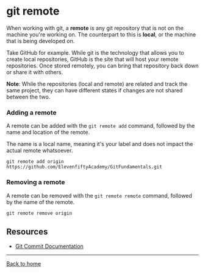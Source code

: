 # git remote
When working with git, a **remote** is any git repository that is not on the machine you're
working on.  The counterpart to this is **local**, or the machine that is being developed on.

Take GitHub for example.  While git is the technology that allows you to create local repositories,
GitHub is the site that will host your remote repositories.  Once stored remotely, you can
bring that repository back down or share it with others.

**Note**: While the repositories (local and remote) are related and track the same project, they
can have different states if changes are not shared between the two.

### Adding a remote

A remote can be added with the `git remote add` command, followed by the name and location of the remote.

The name is a local name, meaning it's your label and does not impact the actual remote whatsoever.

```
git remote add origin https://github.com/ElevenfiftyAcademy/GitFundamentals.git
```

### Removing a remote

A remote can be removed with the `git remote remote` command, followed by the name of the remote.

```
git remote remove origin
```

## Resources
- [Git Commit Documentation](https://git-scm.com/docs/git-add)
---
[Back to home](../README.md)